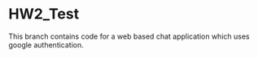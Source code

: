 # HW2_Test 
This branch contains code for a web based chat application which uses google authentication.
